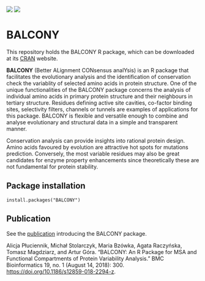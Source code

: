[![](http://cranlogs.r-pkg.org/badges/grand-total/BALCONY)](http://cranlogs.r-pkg.org/badges/grand-total/BALCONY)
[![](http://www.r-pkg.org/badges/version-last-release/BALCONY)](http://www.r-pkg.org/badges/version-last-release/BALCONY)

# BALCONY
This repository holds the BALCONY R package, which can be downloaded at its [CRAN](https://CRAN.R-project.org/package=BALCONY) website.

**BALCONY** (Better ALignment CONsensus analYsis) is an R package that facilitates the evolutionary analysis and the
identification of conservation check the variablity of selected amino acids in protein
structure.
One of the unique functionalities of the BALCONY package concerns the
analysis of individual amino acids in primary protein structure and their neighbours
in tertiary structure. Residues defining active site cavities, co-factor binding sites,
selectivity filters, channels or tunnels are examples of applications for this package.
BALCONY is flexible and versatile enough to combine and analyse evolutionary and
structural data in a simple and transparent manner.

Conservation analysis can provide insights into rational protein design. Amino
acids favoured by evolution are attractive hot spots for mutations prediction.
Conversely, the most variable residues may also be great candidates for enzyme
property enhancements since theoretically these are not fundamental for protein
stability.

## Package installation

``` install.packages("BALCONY") ```

## Publication

See the [publication](https://doi.org/10.1186/s12859-018-2294-z) introducing the BALCONY package. 

Alicja Płuciennik, Michał Stolarczyk, Maria Bzówka, Agata Raczyńska, Tomasz Magdziarz, and Artur Góra. “BALCONY: An R Package for MSA and Functional Compartments of Protein Variability Analysis.” BMC Bioinformatics 19, no. 1 (August 14, 2018): 300. https://doi.org/10.1186/s12859-018-2294-z.
